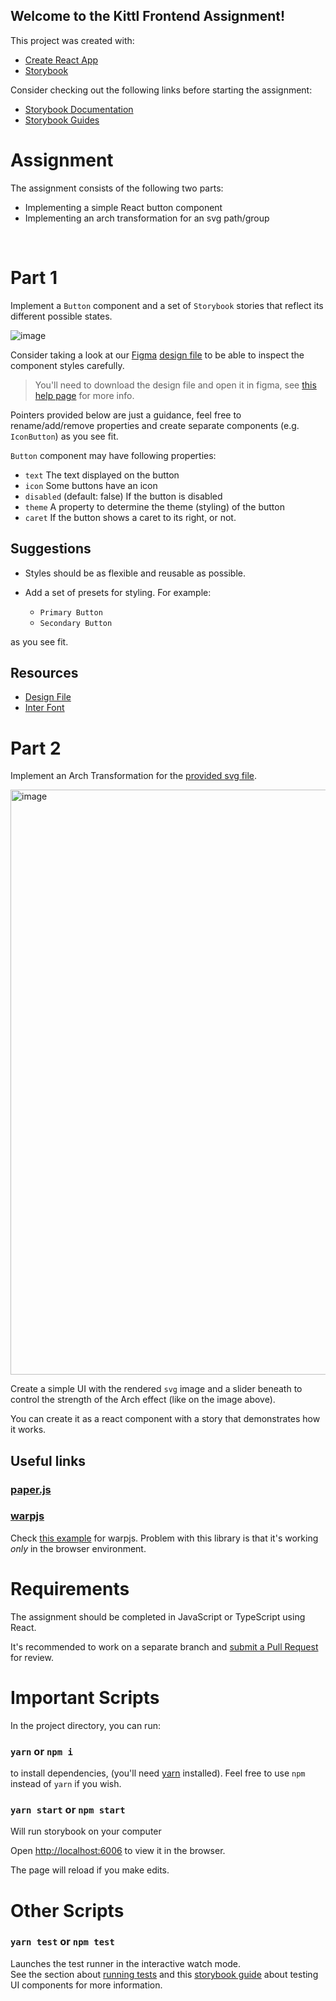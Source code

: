 ## Welcome to the Kittl Frontend Assignment! 

This project was created with:
* [Create React App](https://github.com/facebook/create-react-app)
* [Storybook](https://storybook.js.org/)

Consider checking out the following links before starting the assignment:
* [Storybook Documentation](https://storybook.js.org/docs/basics/introduction/)
* [Storybook Guides](https://www.learnstorybook.com/)

# Assignment

The assignment consists of the following two parts:
* Implementing a simple React button component
* Implementing an arch transformation for an svg path/group

<br />

# Part 1

Implement a `Button` component and a set of `Storybook` stories that reflect
its different possible states.

<img alt="image" src="https://user-images.githubusercontent.com/67847653/155375518-871132e0-1016-4b5e-97a9-f6ca017dda44.png">

Consider taking a look at our [Figma](https://figma.com) [design file](.resources/Assignment.fig) to be able to inspect the component styles carefully.

> You'll need to download the design file and open it in figma, see [this help page](https://help.figma.com/hc/en-us/articles/360041003114-Import-files-into-Figma#Drag_and_Drop_Files) for more info.

Pointers provided below are just a guidance, feel free to rename/add/remove properties and create separate components (e.g. `IconButton`) as you see fit.

`Button` component may have following properties:
- `text` The text displayed on the button
- `icon` Some buttons have an icon
- `disabled` (default: false) If the button is disabled
- `theme` A property to determine the theme (styling) of the button
- `caret` If the button shows a caret to its right, or not.

## Suggestions

* Styles should be as flexible and reusable as possible.
* Add a set of presets for styling. For example:

    * `Primary Button`
    * `Secondary Button`
    
as you see fit.

## Resources

* [Design File](.resources/Assignment.fig)
* [Inter Font](https://fonts.google.com/specimen/Inter) <br/>

# Part 2

Implement an Arch Transformation for the [provided svg file](.resources/sampleText.svg).

<img width="936" alt="image" src="https://user-images.githubusercontent.com/577316/89522590-c02cdb00-d7e1-11ea-9a2a-bb3088caa71b.png">

Create a simple UI with the rendered `svg` image and a slider beneath to control the strength of the Arch effect (like on the image above).

You can create it as a react component with a story that demonstrates how it works. <br />

## Useful links

### [paper.js](http://paperjs.org)
### [warpjs](https://github.com/benjamminf/warpjs)


Check [this example](https://codepen.io/benjamminf/pen/NpZLeb) for warpjs. Problem with this library is that it's working *only* in the browser environment.

# Requirements

The assignment should be completed in JavaScript or TypeScript using React.

It's recommended to work on a separate branch and [submit a Pull Request](https://docs.github.com/en/pull-requests/collaborating-with-pull-requests/proposing-changes-to-your-work-with-pull-requests/creating-a-pull-request) for review.

# Important Scripts

In the project directory, you can run:

### `yarn` or `npm i`

to install dependencies, (you'll need [yarn](https://yarnpkg.com/) installed). Feel free to use `npm` instead of `yarn` if you wish.

### `yarn start` or `npm start`

Will run storybook on your computer

Open [http://localhost:6006](http://localhost:6006) to view it in the browser.

The page will reload if you make edits.

# Other Scripts

### `yarn test` or `npm test`

Launches the test runner in the interactive watch mode.<br />
See the section about [running tests](https://facebook.github.io/create-react-app/docs/running-tests) and this [storybook guide](https://www.learnstorybook.com/intro-to-storybook/react/en/test/) about testing UI components for more information.


